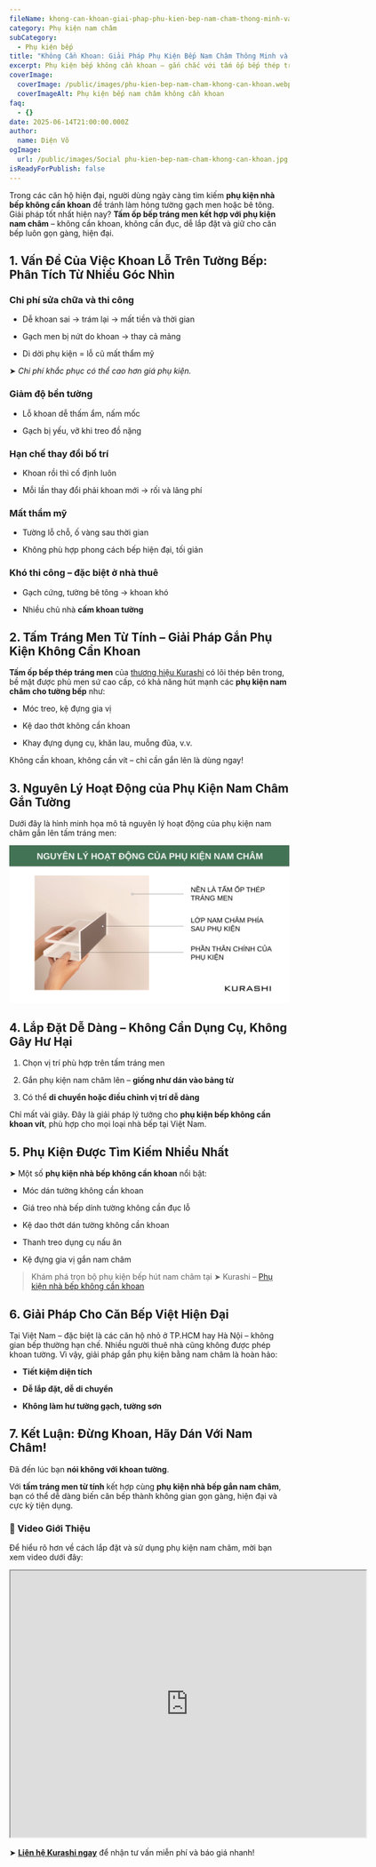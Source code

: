 ```yaml
---
fileName: khong-can-khoan-giai-phap-phu-kien-bep-nam-cham-thong-minh-va-tien-loi
category: Phụ kiện nam châm
subCategory:
  - Phụ kiện bếp
title: "Không Cần Khoan: Giải Pháp Phụ Kiện Bếp Nam Châm Thông Minh và Tiện Lợi"
excerpt: Phụ kiện bếp không cần khoan – gắn chắc với tấm ốp bếp thép tráng men từ tính.
coverImage:
  coverImage: /public/images/phu-kien-bep-nam-cham-khong-can-khoan.webp
  coverImageAlt: Phụ kiện bếp nam châm không cần khoan
faq:
  - {}
date: 2025-06-14T21:00:00.000Z
author:
  name: Diện Võ
ogImage:
  url: /public/images/Social phu-kien-bep-nam-cham-khong-can-khoan.jpg
isReadyForPublish: false
---
```

Trong các căn hộ hiện đại, người dùng ngày càng tìm kiếm **phụ kiện nhà bếp không cần khoan** để tránh làm hỏng tường gạch men hoặc bê tông. Giải pháp tốt nhất hiện nay? **Tấm ốp bếp tráng men kết hợp với phụ kiện nam châm** – không cần khoan, không cần đục, dễ lắp đặt và giữ cho căn bếp luôn gọn gàng, hiện đại.

## 1\. Vấn Đề Của Việc Khoan Lỗ Trên Tường Bếp: Phân Tích Từ Nhiều Góc Nhìn

### Chi phí sửa chữa và thi công

*   Dễ khoan sai → trám lại → mất tiền và thời gian
    
*   Gạch men bị nứt do khoan → thay cả mảng
    
*   Di dời phụ kiện = lỗ cũ mất thẩm mỹ
    

➤ _Chi phí khắc phục có thể cao hơn giá phụ kiện._

### Giảm độ bền tường

*   Lỗ khoan dễ thấm ẩm, nấm mốc
    
*   Gạch bị yếu, vỡ khi treo đồ nặng
    

### Hạn chế thay đổi bố trí

*   Khoan rồi thì cố định luôn
    
*   Mỗi lần thay đổi phải khoan mới → rối và lãng phí
    

### Mất thẩm mỹ

*   Tường lỗ chỗ, ố vàng sau thời gian
    
*   Không phù hợp phong cách bếp hiện đại, tối giản
    

### Khó thi công – đặc biệt ở nhà thuê

*   Gạch cứng, tường bê tông → khoan khó
    
*   Nhiều chủ nhà **cấm khoan tường**
    

## 2\. Tấm Tráng Men Từ Tính – Giải Pháp Gắn Phụ Kiện Không Cần Khoan

**Tấm ốp bếp thép tráng men** của [thương hiệu Kurashi](https://www.kurashi.com.vn/) có lõi thép bên trong, bề mặt được phủ men sứ cao cấp, có khả năng hút mạnh các **phụ kiện nam châm cho tường bếp** như:

*   Móc treo, kệ đựng gia vị
    
*   Kệ dao thớt không cần khoan
    
*   Khay đựng dụng cụ, khăn lau, muỗng đũa, v.v.
    

Không cần khoan, không cần vít – chỉ cần gắn lên là dùng ngay!

## 3\. Nguyên Lý Hoạt Động của Phụ Kiện Nam Châm Gắn Tường

Dưới đây là hình minh họa mô tả nguyên lý hoạt động của phụ kiện nam châm gắn lên tấm tráng men:

![Nguyên lý hoạt động của phụ kiện nam châm gắn tường](/public/images/nguyen-tac-hoat-dong-cua-phu-kien-nam-cham-gan-tuong.svg)

## 4\. Lắp Đặt Dễ Dàng – Không Cần Dụng Cụ, Không Gây Hư Hại

1.  Chọn vị trí phù hợp trên tấm tráng men
    
2.  Gắn phụ kiện nam châm lên – **giống như dán vào bảng từ**
    
3.  Có thể **di chuyển hoặc điều chỉnh vị trí dễ dàng**
    

Chỉ mất vài giây. Đây là giải pháp lý tưởng cho **phụ kiện bếp không cần khoan vít**, phù hợp cho mọi loại nhà bếp tại Việt Nam.

## 5\. Phụ Kiện Được Tìm Kiếm Nhiều Nhất

➤ Một số **phụ kiện nhà bếp không cần khoan** nổi bật:

*   Móc dán tường không cần khoan
    
*   Giá treo nhà bếp dính tường không cần đục lỗ
    
*   Kệ dao thớt dán tường không cần khoan
    
*   Thanh treo dụng cụ nấu ăn
    
*   Kệ đựng gia vị gắn nam châm
    

> Khám phá trọn bộ phụ kiện bếp hút nam châm tại ➤ Kurashi – [Phụ kiện nhà bếp không cần khoan](https://www.kurashi.com.vn/san-pham/phu-kien-bep)

## 6\. Giải Pháp Cho Căn Bếp Việt Hiện Đại

Tại Việt Nam – đặc biệt là các căn hộ nhỏ ở TP.HCM hay Hà Nội – không gian bếp thường hạn chế. Nhiều người thuê nhà cũng không được phép khoan tường. Vì vậy, giải pháp gắn phụ kiện bằng nam châm là hoàn hảo:

*   **Tiết kiệm diện tích**
    
*   **Dễ lắp đặt, dễ di chuyển**
    
*   **Không làm hư tường gạch, tường sơn**
    

## 7\. Kết Luận: Đừng Khoan, Hãy Dán Với Nam Châm!

Đã đến lúc bạn **nói không với khoan tường**.

Với **tấm tráng men từ tính** kết hợp cùng **phụ kiện nhà bếp gắn nam châm**, bạn có thể dễ dàng biến căn bếp thành không gian gọn gàng, hiện đại và cực kỳ tiện dụng.

### 🎥 Video Giới Thiệu

Để hiểu rõ hơn về cách lắp đặt và sử dụng phụ kiện nam châm, mời bạn xem video dưới đây:

<div data-youtube-video=""><iframe width="640" height="480" allowfullscreen="true" autoplay="false" disablekbcontrols="false" enableiframeapi="false" endtime="0" ivloadpolicy="0" loop="false" modestbranding="false" origin="" playlist="" rel="1" src="https://www.youtube-nocookie.com/embed/1SAHZSwpMLs&amp;rel=1" start="0"></iframe></div>

➤ [**Liên hệ Kurashi ngay**](https://www.kurashi.com.vn/lien-he) để nhận tư vấn miễn phí và báo giá nhanh!